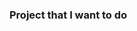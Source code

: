 ### Project that I want to do

<!--
**jaejin0816/jaejin0816** is a ✨ _special_ ✨ repository because its `README.md` (this file) appears on your GitHub profile.

Here are some ideas to get you started:

- 🔭 I’m currently working on college term project
- 🌱 I’m currently learning Computer Graphics & Unreal Engine5
- 👯 I’m looking to collaborate on creating simple games using computer graphics (DirectX 11)
- 📫 How to reach me: wowls123455@gmail.com

-----------------------------------------------------------------------------------------
I'm interested in computer graphics and game making.
I don't know much yet, and I'm a beginner, so I'm looking for someone to study hard with.
I want to help each other and grow together.
Then, I want to work on a project to create a simple 3D game using DirectX11.

If you are interested, please contact me via my email.
